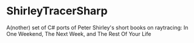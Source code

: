 # ShirleyTracerSharp
A(nother) set of C# ports of Peter Shirley's short books on raytracing: In One Weekend, The Next Week, and The Rest Of Your Life
